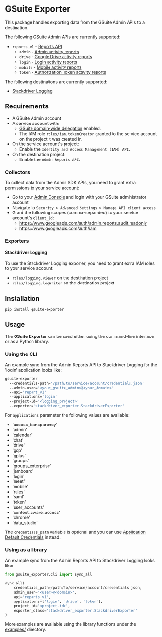 # GSuite Exporter

This package handles exporting data from the GSuite Admin APIs to a destination.

The following GSuite Admin APIs are currently supported:

- `reports_v1` - [Reports API](https://developers.google.com/admin-sdk/reports/v1/get-start/getting-started)
    - `admin` - [Admin activity reports](https://developers.google.com/admin-sdk/reports/v1/guides/manage-audit-admin.html)
    - `drive` - [Google Drive activity reports](https://developers.google.com/admin-sdk/reports/v1/guides/manage-audit-drive.html)
    - `login` - [Login activity reports](https://developers.google.com/admin-sdk/reports/v1/guides/manage-audit-login.html)
    - `mobile` - [Mobile activity reports](https://developers.google.com/admin-sdk/reports/v1/guides/manage-audit-mobile.html)
    - `token` - [Authorization Token activity reports](https://developers.google.com/admin-sdk/reports/v1/guides/manage-audit-tokens.html)

The following destinations are currently supported:
- [Stackdriver Logging](https://cloud.google.com/logging/docs/)

## Requirements
* A GSuite Admin account
* A service account with:
  * [GSuite domain-wide delegation](https://developers.google.com/admin-sdk/reports/v1/guides/delegation) enabled.
  * The IAM role `roles/iam.tokenCreator` granted to the service account on the project it was created in.
* On the service account's project:
  * Enable the `Identity and Access Management (IAM) API`.
* On the destination project:
  * Enable the `Admin Reports API`.

### Collectors
To collect data from the Admin SDK APIs, you need to grant extra permissions to your service account:
* Go to your [Admin Console](https://admin.google.com) and login with your GSuite administrator account
* Navigate to `Security > Advanced Settings > Manage API client access`
* Grant the following scopes (comma-separated) to your service account's `client_id`:
  - https://www.googleapis.com/auth/admin.reports.audit.readonly
  - https://www.googleapis.com/auth/iam

### Exporters

#### Stackdriver Logging
To use the Stackdriver Logging exporter, you need to grant extra IAM roles to your service account:
* `roles/logging.viewer` on the destination project
* `roles/logging.logWriter` on the destination project

## Installation
```sh
pip install gsuite-exporter
```

## Usage

The **GSuite Exporter** can be used either using the command-line interface or as a Python library.

### Using the CLI
An example sync from the Admin Reports API to Stackdriver Logging for the 'login' application looks like:
```sh
gsuite-exporter
  --credentials-path='/path/to/service/account/credentials.json'
  --admin-user='<your_gsuite_admin>@<your_domain>'
  --api='report_v1'
  --applications='login'
  --project-id='<logging_project>'
  --exporter='stackdriver_exporter.StackdriverExporter'

```
For `applications` parameter the following values are available:
* 'access_transparency'
* 'admin'
* 'calendar'
* 'chat'
* 'drive'
* 'gcp'
* 'gplus'
* 'groups'
* 'groups_enterprise'
* 'jamboard'
* 'login'
* 'meet'
* 'mobile'
* 'rules'
* 'saml'
* 'token'
* 'user_accounts'
* 'context_aware_access'
* 'chrome'
* 'data_studio'

The `credentials_path` variable is optional and you can use [Application Default Credentials](https://cloud.google.com/docs/authentication/production#providing_credentials_to_your_application) instead.

### Using as a library

An example sync from the Admin Reports API to Stackdriver Logging looks like:

```python
from gsuite_exporter.cli import sync_all

sync_all(
    credentials_path=/path/to/service/account/credentials.json,
    admin_user='<user>@<domain>',
    api='reports_v1',
    applications=['login', 'drive', 'token'],
    project_id='<project-id>',
    exporter_class='stackdriver_exporter.StackdriverExporter'
)
```

More examples are available using the library functions under the [examples/](./examples/) directory.
